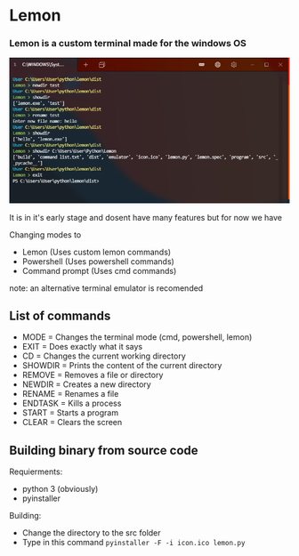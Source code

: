 # Lemon
### Lemon is a custom terminal made for the windows OS

<img src="screenshot.png" alt="This is an image">

It is in it's early stage and dosent have many features but for now we have

Changing modes to
- Lemon (Uses custom lemon commands)
- Powershell (Uses powershell commands)
- Command prompt (Uses cmd commands)

note: an alternative terminal emulator is recomended

## List of commands
- MODE = Changes the terminal mode (cmd, powershell, lemon)
- EXIT = Does exactly what it says
- CD = Changes the current working directory
- SHOWDIR = Prints the content of the current directory
- REMOVE = Removes a file or directory
- NEWDIR = Creates a new directory
- RENAME = Renames a file
- ENDTASK = Kills a process
- START = Starts a program
- CLEAR = Clears the screen

## Building binary from source code
Requierments:
- python 3 (obviously)
- pyinstaller

Building:
- Change the directory to the src folder
- Type in this command
``
pyinstaller -F -i icon.ico lemon.py
``
